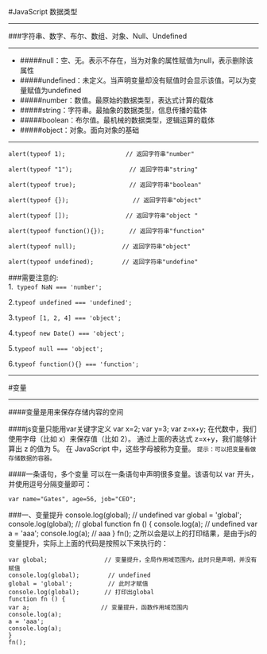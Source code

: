 #JavaScript 数据类型
***
###字符串、数字、布尔、数组、对象、Null、Undefined
***

* #####null：空、无。表示不存在，当为对象的属性赋值为null，表示删除该属性
* #####undefined：未定义。当声明变量却没有赋值时会显示该值。可以为变量赋值为undefined
* #####number：数值。最原始的数据类型，表达式计算的载体
* #####string：字符串。最抽象的数据类型，信息传播的载体
* #####boolean：布尔值。最机械的数据类型，逻辑运算的载体
* #####object：对象。面向对象的基础
**** 
	alert(typeof 1);      		 	 // 返回字符串"number"
	
    alert(typeof "1");            	  // 返回字符串"string"  
    
    alert(typeof true);           	  // 返回字符串"boolean" 
     
    alert(typeof {});            	   // 返回字符串"object"  
    
    alert(typeof []);              	 // 返回字符串"object "  
    
    alert(typeof function(){});   	  // 返回字符串"function"  
    
    alert(typeof null);             // 返回字符串"object"  
    
	alert(typeof undefined);        // 返回字符串"undefine"
###需要注意的:	
1.`	typeof NaN === 'number';`

2.`typeof undefined === 'undefined';`

3.`typeof [1, 2, 4] === 'object';`

4.`typeof new Date() === 'object';`

5.`typeof null === 'object';`

6.`typeof function(){} === 'function';`

***
#变量
***
####变量是用来保存存储内容的空间

####js变量只能用var关键字定义
	var x=2;
	var y=3;
	var z=x+y;在代数中，我们使用字母（比如 x）来保存值（比如 2）。
通过上面的表达式 z=x+y，我们能够计算出 z 的值为 5。
在 JavaScript 中，这些字母被称为变量。
`提示：可以把变量看做存储数据的容器。`####一条语句，多个变量
可以在一条语句中声明很多变量。该语句以 var 开头，并使用逗号分隔变量即可：

	var name="Gates", age=56, job="CEO";
	
###一、变量提升
	console.log(global);        // undefined
	var global = 'global';
	console.log(global);        // global
	function fn () {
	console.log(a);            // undefined
	var a = 'aaa';
	console.log(a);           // aaa
	  }
	fn();
之所以会是以上的打印结果，是由于js的变量提升，实际上上面的代码是按照以下来执行的：

	var global;                // 变量提升，全局作用域范围内，此时只是声明，并没有赋值
	console.log(global);        // undefined
	global = 'global';          // 此时才赋值
	console.log(global);       // 打印出global
	function fn () {
	var a;                    // 变量提升，函数作用域范围内
	console.log(a);
	a = 'aaa';
	console.log(a);
	}
	fn();

